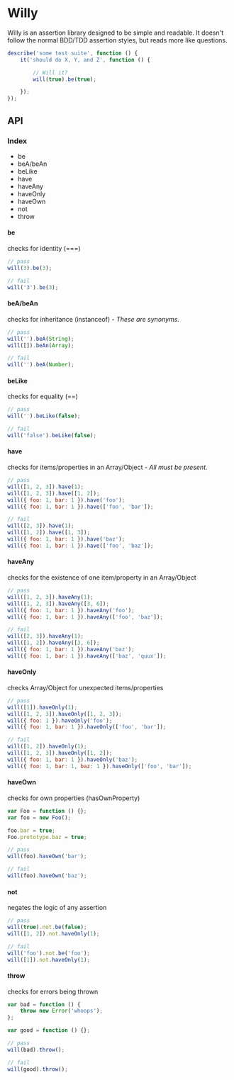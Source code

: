 # Willy

Willy is an assertion library designed to be simple and readable.  It doesn't follow the normal BDD/TDD assertion styles, but reads more like questions.

```js
describe('some test suite', function () {
    it('should do X, Y, and Z', function () {

        // Will it?
        will(true).be(true);

    });
});
```

## API

### Index

* be
* beA/beAn
* beLike
* have
* haveAny
* haveOnly
* haveOwn
* not
* throw

#### be 
checks for identity (===)

```js
// pass
will(3).be(3);

// fail
will('3').be(3);
```

#### beA/beAn
checks for inheritance (instanceof) *- These are synonyms.*

```js
// pass
will('').beA(String);
will([]).beAn(Array);

// fail
will('').beA(Number);
```

#### beLike
checks for equality (==)

```js
// pass
will('').beLike(false);

// fail
will('false').beLike(false);
```

#### have
checks for items/properties in an Array/Object *- All must be present.*

```js
// pass
will([1, 2, 3]).have(1);
will([1, 2, 3]).have([1, 2]);
will({ foo: 1, bar: 1 }).have('foo');
will({ foo: 1, bar: 1 }).have(['foo', 'bar']);

// fail
will([2, 3]).have(1);
will([1, 2]).have([1, 3]);
will({ foo: 1, bar: 1 }).have('baz');
will({ foo: 1, bar: 1 }).have(['foo', 'baz']);
```

#### haveAny
checks for the existence of one item/property in an Array/Object

```js
// pass
will([1, 2, 3]).haveAny(1);
will([1, 2, 3]).haveAny([3, 6]);
will({ foo: 1, bar: 1 }).haveAny('foo');
will({ foo: 1, bar: 1 }).haveAny(['foo', 'baz']);

// fail
will([2, 3]).haveAny(1);
will([1, 2]).haveAny([3, 6]);
will({ foo: 1, bar: 1 }).haveAny('baz');
will({ foo: 1, bar: 1 }).haveAny(['baz', 'quux']);
```

#### haveOnly
checks Array/Object for unexpected items/properties

```js
// pass
will([1]).haveOnly(1);
will([1, 2, 3]).haveOnly([1, 2, 3]);
will({ foo: 1 }).haveOnly('foo');
will({ foo: 1, bar: 1 }).haveOnly(['foo', 'bar']);

// fail
will([1, 2]).haveOnly(1);
will([1, 2, 3]).haveOnly([1, 2]);
will({ foo: 1, bar: 1 }).haveOnly('baz');
will({ foo: 1, bar: 1, baz: 1 }).haveOnly(['foo', 'bar']);
```

#### haveOwn
checks for own properties (hasOwnProperty)

```js
var Foo = function () {};
var foo = new Foo();

foo.bar = true;
Foo.prototype.baz = true;

// pass
will(foo).haveOwn('bar');

// fail
will(foo).haveOwn('baz');
```

#### not
negates the logic of any assertion

```js
// pass
will(true).not.be(false);
will([1, 2]).not.haveOnly(1);

// fail
will('foo').not.be('foo');
will([1]).not.haveOnly(1);
```

#### throw
checks for errors being thrown

```js
var bad = function () {
    throw new Error('whoops');
};

var good = function () {};

// pass
will(bad).throw();

// fail
will(good).throw();
```

